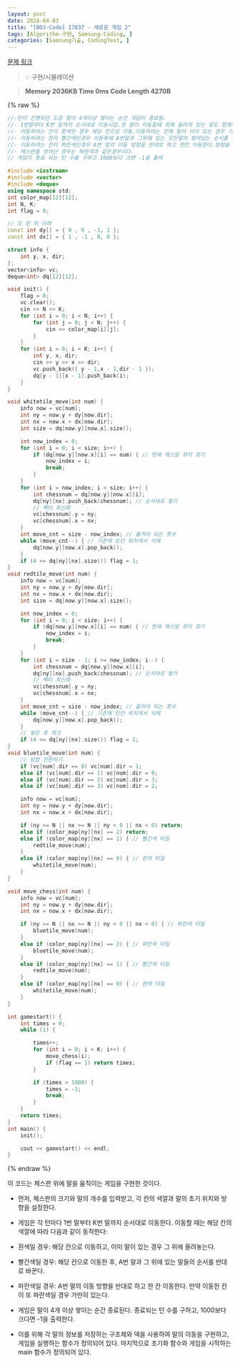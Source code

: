 ```yaml
---
layout: post
date: 2024-04-03
title: "[BOJ-Code] 17837 - 새로운 게임 2"
tags: [Algorithm-구현, Samsung-Coding, ]
categories: [Samsung기출, CodingTest, ]
---
```



[문제 링크](https://www.acmicpc.net/problem/17837)


> 💡 구현/시뮬레이션


> **Memory   2036KB                                   Time   0ms                               Code Length   4270B**



{% raw %}
```c++
//-턴이 진행되던 도중 말이 4개이상 쌓이는 순간 게임이 종료됨.
//- 1번말부터 K번 말까지 순서대로 이동시킴.한 말이 이동할때 위에 올려져 있는 말도 함께이동.
//- 이동하려는 칸이 흰색인 경우 해당 칸으로 이동.이동하려는 칸에 말이 이미 있는 경우 가장 위에 말을 올려놓음.
//- 이동하려는 칸이 빨간색인경우 이동후에 A번말과 그위에 있는 모든말의 쌓여있는 순서를 반대로 바꾼다.옮기기전의 말들만 순서를 바꿔서 쌓는다.
//- 이동하려는 칸이 파란색인경우 A번 말의 이동 방향을 반대로 하고 한칸 이동한다.방향을 반대로 바꾼후에 이동하려는 칸이 파란색인경우 가만히 있는다.
//- 체스판을 벗어난 경우는 파란색과 같은경우이다.
// 게임이 종료 되는 턴 수를 구하고 1000보다 크면 -1을 출력

#include <iostream>
#include <vector>
#include <deque>
using namespace std;
int color_map[12][12];
int N, K;
int flag = 0;

// 오 왼 위 아래
const int dy[] = { 0 , 0 , -1, 1 };
const int dx[] = { 1 , -1 , 0, 0 };

struct info {
	int y, x, dir;
};
vector<info> vc;
deque<int> dq[12][12];

void init() {
	flag = 0;
	vc.clear();
	cin >> N >> K;
	for (int i = 0; i < N; i++) {
		for (int j = 0; j < N; j++) {
			cin >> color_map[i][j];
		}
	}
	for (int i = 0; i < K; i++) {
		int y, x, dir;
		cin >> y >> x >> dir;
		vc.push_back({ y - 1,x - 1,dir - 1 });
		dq[y - 1][x - 1].push_back(i);
	}
}

void whitetile_move(int num) {
	info now = vc[num];
	int ny = now.y + dy[now.dir];
	int nx = now.x + dx[now.dir];
	int size = dq[now.y][now.x].size();

	int now_index = 0;
	for (int i = 0; i < size; i++) {
		if (dq[now.y][now.x][i] == num) { // 현재 체스말 위치 찾기
			now_index = i;
			break;
		}
	}
	for (int i = now_index; i < size; i++) {
		int chessnum = dq[now.y][now.x][i];
		dq[ny][nx].push_back(chessnum); // 순서대로 쌓기
		// 벡터 최신화
		vc[chessnum].y = ny;
		vc[chessnum].x = nx;
	}
	int move_cnt = size - now_index; // 옮겨야 되는 횟수
	while (move_cnt--) { // 기존에 있던 위치에서 삭제
		dq[now.y][now.x].pop_back();
	}
	if (4 <= dq[ny][nx].size()) flag = 1;
}
void redtile_move(int num) {
	info now = vc[num];
	int ny = now.y + dy[now.dir];
	int nx = now.x + dx[now.dir];
	int size = dq[now.y][now.x].size();

	int now_index = 0;
	for (int i = 0; i < size; i++) {
		if (dq[now.y][now.x][i] == num) { // 현재 체스말 위치 찾기
			now_index = i;
			break;
		}
	}
	for (int i = size - 1; i >= now_index; i--) {
		int chessnum = dq[now.y][now.x][i];
		dq[ny][nx].push_back(chessnum); // 순서대로 쌓기
		// 벡터 최신화
		vc[chessnum].y = ny;
		vc[chessnum].x = nx;
	}
	int move_cnt = size - now_index; // 옮겨야 되는 횟수
	while (move_cnt--) { // 기존에 있던 위치에서 삭제
		dq[now.y][now.x].pop_back();
	}
	// 쌓은 후 체크
	if (4 <= dq[ny][nx].size()) flag = 1;
}
void bluetile_move(int num) {
	// 방향 전환하기.
	if (vc[num].dir == 0) vc[num].dir = 1;
	else if (vc[num].dir == 1) vc[num].dir = 0;
	else if (vc[num].dir == 2) vc[num].dir = 3;
	else if (vc[num].dir == 3) vc[num].dir = 2;

	info now = vc[num];
	int ny = now.y + dy[now.dir];
	int nx = now.x + dx[now.dir];

	if (ny >= N || nx >= N || ny < 0 || nx < 0) return;
	else if (color_map[ny][nx] == 2) return;
	else if (color_map[ny][nx] == 1) { // 빨간색 타일
		redtile_move(num);
	}
	else if (color_map[ny][nx] == 0) { // 흰색 타일
		whitetile_move(num);
	}
}

void move_chess(int num) {
	info now = vc[num];
	int ny = now.y + dy[now.dir];
	int nx = now.x + dx[now.dir];

	if (ny >= N || nx >= N || ny < 0 || nx < 0) { // 파란색 타일
		bluetile_move(num);
	}
	else if (color_map[ny][nx] == 2) { // 파란색 타일
		bluetile_move(num);
	}
	else if (color_map[ny][nx] == 1) { // 빨간색 타일
		redtile_move(num);
	}
	else if (color_map[ny][nx] == 0) { // 흰색 타일
		whitetile_move(num);
	}
}

int gamestart() {
	int times = 0;
	while (1) {

		times++;
		for (int i = 0; i < K; i++) {
			move_chess(i);
			if (flag == 1) return times;
		}

		if (times > 1000) {
			times = -1;
			break;
		}
	}
	return times;
}
int main() {
	init();

	cout << gamestart() << endl;
}
```
{% endraw %}



이 코드는 체스판 위에 말을 움직이는 게임을 구현한 것이다.

- 먼저, 체스판의 크기와 말의 개수를 입력받고, 각 칸의 색깔과 말의 초기 위치와 방향을 설정한다.

- 게임은 각 턴마다 1번 말부터 K번 말까지 순서대로 이동한다. 이동할 때는 해당 칸의 색깔에 따라 다음과 같이 동작한다:
- 흰색일 경우: 해당 칸으로 이동하고, 이미 말이 있는 경우 그 위에 올려놓는다.
- 빨간색일 경우: 해당 칸으로 이동한 후, A번 말과 그 위에 있는 말들의 순서를 반대로 바꾼다.
- 파란색일 경우: A번 말의 이동 방향을 반대로 하고 한 칸 이동한다. 만약 이동한 칸이 또 파란색일 경우 가만히 있는다.

- 게임은 말이 4개 이상 쌓이는 순간 종료된다. 종료되는 턴 수를 구하고, 1000보다 크다면 -1을 출력한다.

- 이를 위해 각 말의 정보를 저장하는 구조체와 덱을 사용하여 말의 이동을 구현하고, 게임을 실행하는 함수가 정의되어 있다. 마지막으로 초기화 함수와 게임을 시작하는 main 함수가 정의되어 있다.

